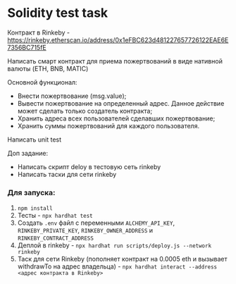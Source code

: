# Solidity test task

Контракт в Rinkeby - https://rinkeby.etherscan.io/address/0x1eFBC623d481227657726122EAE6E7356BC715fE


Написать смарт контракт для приема пожертвований в виде нативной валюты (ETH, BNB, MATIC)

Основной функционал:  
- Внести пожертвование (msg.value);
- Вывести пожертвование на определенный адрес. Данное действие может сделать только создатель контракта;
- Хранить адреса всех пользователей сделавших пожертвование;
- Хранить суммы пожертвований для каждого пользователя.

Написать unit test

Доп задание:  
- Написать скрипт deloy в тестовую сеть rinkeby
- Написать таски для сети rinkeby

### Для запуска:
1. `npm install`
2. Тесты - `npx hardhat test`
3. Создать `.env` файл с переменными `ALCHEMY_API_KEY`, `RINKEBY_PRIVATE_KEY`, `RINKEBY_OWNER_ADDRESS`
 и `RINKEBY_CONTRACT_ADDRESS`
4. Деплой в rinkeby - `npx hardhat run scripts/deploy.js --network rinkeby`
5. Таск для сети Rinkeby (пополняет контракт на 0.0005 eth и вызывает withdrawTo на адрес владельца) - `npx hardhat interact --address <адрес контракта в Rinkeby>`